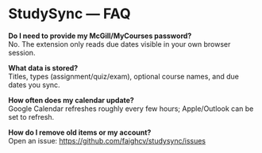 # StudySync — FAQ

**Do I need to provide my McGill/MyCourses password?**  
No. The extension only reads due dates visible in your own browser session.

**What data is stored?**  
Titles, types (assignment/quiz/exam), optional course names, and due dates you sync.

**How often does my calendar update?**  
Google Calendar refreshes roughly every few hours; Apple/Outlook can be set to refresh.

**How do I remove old items or my account?**  
Open an issue: https://github.com/faighcv/studysync/issues

